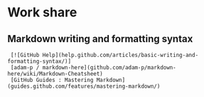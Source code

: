 # Work share
## Markdown  writing and formatting syntax
     [![GitHub Help](help.github.com/articles/basic-writing-and-formatting-syntax/)]
     [adam-p / markdown-here](github.com/adam-p/markdown-here/wiki/Markdown-Cheatsheet)
     [GitHub Guides : Mastering Markdown](guides.github.com/features/mastering-markdown/)
